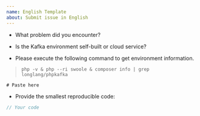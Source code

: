```yaml
---
name: English Template
about: Submit issue in English
---
```


* What problem did you encounter?



* Is the Kafka environment self-built or cloud service?



* Please execute the following command to get environment information.
> `php -v & php --ri swoole & composer info | grep longlang/phpkafka`

```
# Paste here

```

* Provide the smallest reproducible code:

```php
// Your code

```
